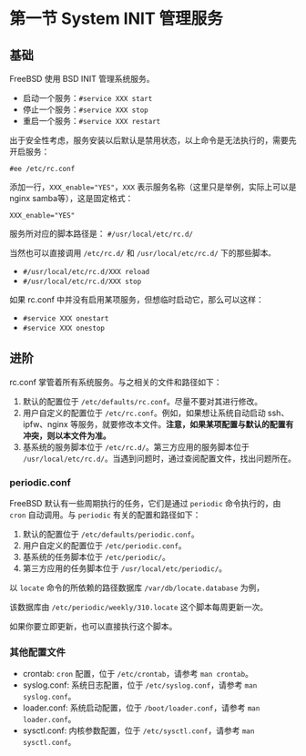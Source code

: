 # 第一节 System INIT 管理服务

## 基础 <a href="fu-wu-guan-li-xi-tong" id="fu-wu-guan-li-xi-tong"></a>

FreeBSD 使用 BSD INIT 管理系统服务。

* 启动一个服务：`#service XXX start`
* 停止一个服务：`#service XXX stop`
* 重启一个服务：`#service XXX restart`

出于安全性考虑，服务安装以后默认是禁用状态，以上命令是无法执行的，需要先开启服务：

```
#ee /etc/rc.conf
```

添加一行，`XXX_enable="YES"`，`XXX` 表示服务名称（这里只是举例，实际上可以是nginx samba等），这是固定格式：

```
XXX_enable="YES"
```

服务所对应的脚本路径是： `#/usr/local/etc/rc.d/`

当然也可以直接调用 `/etc/rc.d/` 和 `/usr/local/etc/rc.d/` 下的那些脚本`。`

* `#/usr/local/etc/rc.d/XXX reload`
* `#/usr/local/etc/rc.d/XXX stop`

如果 rc.conf 中并没有启用某项服务，但想临时启动它，那么可以这样：

* `#service XXX onestart`
* `#service XXX onestop`

## 进阶

rc.conf 掌管着所有系统服务。与之相关的文件和路径如下：

1. 默认的配置位于 `/etc/defaults/rc.conf`。尽量不要对其进行修改。
2. 用户自定义的配置位于 `/etc/rc.conf`。例如，如果想让系统自动启动 ssh、ipfw、nginx 等服务，就要修改本文件。**注意，如果某项配置与默认的配置有冲突，则以本文件为准。**
3. 基系统的服务脚本位于 `/etc/rc.d/`。第三方应用的服务脚本位于 `/usr/local/etc/rc.d/`。当遇到问题时，通过查阅配置文件，找出问题所在。

### periodic.conf <a href="periodicconf" id="periodicconf"></a>

FreeBSD 默认有一些周期执行的任务，它们是通过 `periodic` 命令执行的，由 `cron` 自动调用。与 `periodic` 有关的配置和路径如下：

1. 默认的配置位于 `/etc/defaults/periodic.conf`。
2. 用户自定义的配置位于 `/etc/periodic.conf`。
3. 基系统的任务脚本位于 `/etc/periodic/`。
4. 第三方应用的任务脚本位于 `/usr/local/etc/periodic/`。

以 `locate` 命令的所依赖的路径数据库 `/var/db/locate.database` 为例，

该数据库由 `/etc/periodic/weekly/310.locate` 这个脚本每周更新一次。

如果你要立即更新，也可以直接执行这个脚本。

### 其他配置文件 <a href="qi-ta-pei-zhi-wen-jian" id="qi-ta-pei-zhi-wen-jian"></a>

* crontab: `cron` 配置，位于 `/etc/crontab`，请参考 `man crontab`。
* syslog.conf: 系统日志配置，位于 `/etc/syslog.conf`，请参考 `man syslog.conf`。
* loader.conf: 系统启动配置，位于 `/boot/loader.conf`，请参考 `man loader.conf`。
* sysctl.conf: 内核参数配置，位于 `/etc/sysctl.conf`，请参考 `man sysctl.conf`。
